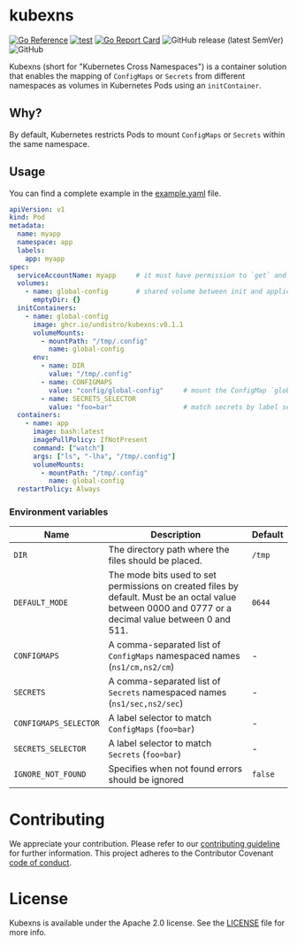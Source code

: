# kubexns

[![Go Reference](https://pkg.go.dev/badge/github.com/undistro/kubexns.svg)](https://pkg.go.dev/github.com/undistro/kubexns)
[![test](https://github.com/undistro/kubexns/actions/workflows/test.yml/badge.svg?branch=main)](https://github.com/undistro/kubexns/actions/workflows/test.yml)
[![Go Report Card](https://goreportcard.com/badge/github.com/undistro/kubexns)](https://goreportcard.com/report/github.com/undistro/kubexns)
![GitHub release (latest SemVer)](https://img.shields.io/github/v/release/undistro/kubexns?sort=semver&color=brightgreen)
![GitHub](https://img.shields.io/github/license/undistro/kubexns?color=brightgreen)

Kubexns (short for "Kubernetes Cross Namespaces") is a container solution 
that enables the mapping of `ConfigMaps` or `Secrets` from different namespaces 
as volumes in Kubernetes Pods using an `initContainer`.

## Why?

By default, Kubernetes restricts Pods to mount `ConfigMaps` or `Secrets` within the same namespace.

## Usage

You can find a complete example in the [example.yaml](examples/example.yaml) file.

```yaml
apiVersion: v1
kind: Pod
metadata:
  name: myapp
  namespace: app
  labels:
    app: myapp
spec:
  serviceAccountName: myapp     # it must have permission to `get` and `list` `configmaps` and `secrets`
  volumes:
    - name: global-config       # shared volume between init and application container
      emptyDir: {}
  initContainers:
    - name: global-config
      image: ghcr.io/undistro/kubexns:v0.1.1
      volumeMounts:
        - mountPath: "/tmp/.config"
          name: global-config
      env:
        - name: DIR
          value: "/tmp/.config"
        - name: CONFIGMAPS
          value: "config/global-config"     # mount the ConfigMap `global-config` from `config` namespace
        - name: SECRETS_SELECTOR
          value: "foo=bar"                  # match secrets by label selector
  containers:
    - name: app
      image: bash:latest
      imagePullPolicy: IfNotPresent
      command: ["watch"]
      args: ["ls", "-lha", "/tmp/.config"]
      volumeMounts:
        - mountPath: "/tmp/.config"
          name: global-config
  restartPolicy: Always
```

### Environment variables

| Name                  | Description                                                                                                                                           | Default |
|-----------------------|-------------------------------------------------------------------------------------------------------------------------------------------------------|---------|
| `DIR`                 | The directory path where the files should be placed.                                                                                                  | `/tmp`  |
| `DEFAULT_MODE`        | The mode bits used to set permissions on created files by default. Must be an octal value between 0000 and 0777 or a decimal value between 0 and 511. | `0644`  |
| `CONFIGMAPS`          | A comma-separated list of `ConfigMaps` namespaced names (`ns1/cm,ns2/cm`)                                                                             | -       |
| `SECRETS`             | A comma-separated list of `Secrets` namespaced names (`ns1/sec,ns2/sec`)                                                                              | -       |
| `CONFIGMAPS_SELECTOR` | A label selector to match `ConfigMaps` (`foo=bar`)                                                                                                    | -       |
| `SECRETS_SELECTOR`    | A label selector to match `Secrets` (`foo=bar`)                                                                                                       | -       |
| `IGNORE_NOT_FOUND`    | Specifies when not found errors should be ignored                                                                                                     | `false` |

# Contributing

We appreciate your contribution.
Please refer to our [contributing guideline](https://github.com/undistro/kubexns/blob/main/CONTRIBUTING.md) for further information.
This project adheres to the Contributor Covenant [code of conduct](https://github.com/undistro/kubexns/blob/main/CODE_OF_CONDUCT.md).

# License

Kubexns is available under the Apache 2.0 license. See the [LICENSE](LICENSE) file for more info.
